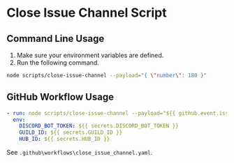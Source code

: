 # Close Issue Channel Script

## Command Line Usage

1. Make sure your environment variables are defined.
1. Run the following command.

```bash
node scripts/close-issue-channel --payload="{ \"number\": 180 }"
```

## GitHub Workflow Usage

```yaml
- run: node scripts/close-issue-channel --payload="${{ github.event.issue }}"
  env:
    DISCORD_BOT_TOKEN: ${{ secrets.DISCORD_BOT_TOKEN }}
    GUILD_ID: ${{ secrets.GUILD_ID }}
    HUB_ID: ${{ secrets.HUB_ID }}
```

See `.github\workflows\close_issue_channel.yaml`.
